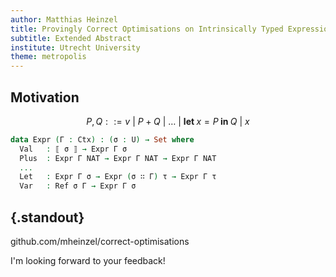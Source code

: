 ```yaml
---
author: Matthias Heinzel
title: Provingly Correct Optimisations on Intrinsically Typed Expressions
subtitle: Extended Abstract
institute: Utrecht University
theme: metropolis
---
```


## Motivation

$$
  P, Q ::= v
  \ \big|\  P + Q
  \ \big|\  \ldots
  \ \big|\  \textbf{let } x = P \textbf{ in } Q
  \ \big|\  x
$$

```agda
data Expr (Γ : Ctx) : (σ : U) → Set where
  Val   : ⟦ σ ⟧ → Expr Γ σ
  Plus  : Expr Γ NAT → Expr Γ NAT → Expr Γ NAT
  ...
  Let   : Expr Γ σ → Expr (σ ∷ Γ) τ → Expr Γ τ
  Var   : Ref σ Γ → Expr Γ σ
```


## {.standout}

github.com/mheinzel/correct-optimisations

I'm looking forward to your feedback!
